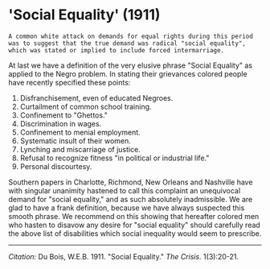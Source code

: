 <!--
title:   'Social Equality'
author:  Du Bois, W.E.B.
journal: The Crisis
year:    1911
volume:  1
issue:   3
pages:   20-21
-->
# 'Social Equality' (1911)


```{margin}
A common white attack on demands for equal rights during this period was to suggest that the true demand was radical "social equality", which was stated or implied to include forced intermarriage.
```

At last we have a definition of the very elusive phrase "Social Equality" as applied to the Negro problem. In stating their grievances colored people have recently specified these points:
1. Disfranchisement, even of educated Negroes.
2. Curtailment of common school training.
3. Confinement to "Ghettos."
4. Discrimination in wages.
5. Confinement to menial employment.
6. Systematic insult of their women.
7. Lynching and miscarriage of justice.
8. Refusal to recognize fitness "in political or industrial life."
9. Personal discourtesy.

Southern papers in Charlotte, Richmond, New Orleans and Nashville have with singular unanimity hastened to call this complaint an unequivocal demand for "social equality," and as such absolutely inadmissible. We are glad to have a frank definition, because we have always suspected this smooth phrase. We recommend on this showing that hereafter colored men who hasten to disavow any desire for "social equality" should carefully read the above list of disabilities which social inequality would seem to prescribe.

________________
*Citation:* Du Bois, W.E.B. 1911. "Social Equality." *The Crisis*. 1(3):20-21.
